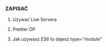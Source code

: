 ### ZAPISAĆ

<ol>
    <li>
        <p>Używać Live Servera</p>
    </li>
    <li>
        <p>Prettier OP</p>
    </li>
    <li>
        <p>Jak używasz ES6 to dajesz type="module"</p>
    </li>
</ol>
